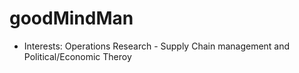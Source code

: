 # goodMindMan

- Interests: Operations Research - Supply Chain management and Political/Economic Theroy

